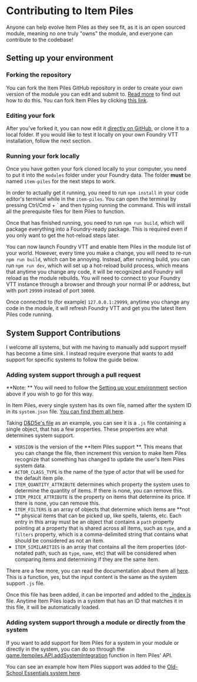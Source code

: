 # Contributing to Item Piles

Anyone can help evolve Item Piles as they see fit, as it is an open sourced module, meaning no one truly "owns" the module, and everyone can contribute to the codebase!

## Setting up your environment

### Forking the repository

You can fork the Item Piles GitHub repository in order to create your own version of the module you can edit and submit to. [Read more](https://docs.github.com/en/get-started/quickstart/fork-a-repo#forking-a-repository) to find out how to do this. You can fork Item Piles by clicking [this link](https://github.com/fantasycalendar/FoundryVTT-ItemPiles/fork).

### Editing your fork

After you've forked it, you can now edit it [directly on GitHub](https://docs.github.com/en/repositories/working-with-files/managing-files/editing-files), or clone it to a local folder. If you would like to test it locally on your own Foundry VTT installation, follow the next section.

### Running your fork locally

Once you have gotten your fork cloned locally to your computer, you need to put it into the `modules` folder under your Foundry data. The folder
**must** be named `item-piles` for the next steps to work.

In order to actually get it running, you need to run `npm install` in your code editor's terminal while in the `item-piles`. You can open the terminal by pressing Ctrl/Cmd + \` and then typing running the command. This will install all the prerequisite files for Item Piles to function.

Once that has finished running, you need to run `npm run build`, which will package everything into a Foundry-ready package. This is required even if you only want to get the hot-reload steps later.

You can now launch Foundry VTT and enable Item Piles in the module list of your world. However, every time you make a change, you will need to re-run `npm run build`, which can be annoying. Instead, after running build, you can run `npm run dev`, which will set up a hot-reload build process, which means that anytime you change any code, it will be recognized and Foundry will reload as the module rebuilds. You will need to connect to your Foundry VTT instance through a browser and through your normal IP or address, but with port `29999` instead of port `30000`.

Once connected to (for example) `127.0.0.1:29999`, anytime you change any code in the module, it will refresh Foundry VTT and get you the latest Item Piles code running.

## System Support Contributions

I welcome all systems, but with me having to manually add support myself has become a time sink. I instead require everyone that wants to add support for specific systems to follow the guide below.

### Adding system support through a pull request

**Note:
** You will need to follow the [Setting up your environment](#setting-up-your-environment) section above if you wish to go for this way.

In Item Piles, every single system has its own file, named after the system ID in its `system.json` file. [You can find them all here](https://github.com/fantasycalendar/FoundryVTT-ItemPiles/tree/master/src/systems).

Taking [D&D5e's file](https://github.com/fantasycalendar/FoundryVTT-ItemPiles/blob/master/src/systems/dnd5e.js) as an example, you can see it is a `.js` file containing a single object, that has a few properties. These properties are what determines system support.

- `VERSION` is the version of the **Item Piles support
  **. This means that you can change the file, then increment this version to make Item Piles recognize that something has changed to update the user's Item Piles system data.
- `ACTOR_CLASS_TYPE` is the name of the type of actor that will be used for the default item pile.
- `ITEM_QUANTITY_ATTRIBUTE` determines which property the system uses to determine the quantity of items. If there is none, you can remove this.
- `ITEM_PRICE_ATTRIBUTE` is the property on items that determine its price. If there is none, you can remove this.
- `ITEM_FILTERS` is an array of objects that determine which items are **not
  ** physical items that can be picked up, like spells, talents, etc. Each entry in this array must be an object that contains a `path` property pointing at a property that is shared across all items, such as `type`, and a `filters` property, which is a comma-delimited string that contains what should be considered as not an item.
- `ITEM_SIMILARITIES` is an array that contains all the item properties (dot-notated path, such as `type`, `name`, etc) that will be considered when comparing items and determining if they are the same item.

There are a few more, you can read the documentation about them all [here](https://fantasycomputer.works/FoundryVTT-ItemPiles/#/api?id=addsystemintegration). This is a function, yes, but the input content is the same as the system support `.js` file.

Once this file has been added, it can be imported and added to the [_index.js](https://github.com/fantasycalendar/FoundryVTT-ItemPiles/blob/master/src/systems/_index.js) file. Anytime Item Piles loads in a system that has an ID that matches it in this file, it will be automatically loaded.

### Adding system support through a module or directly from the system

If you want to add support for Item Piles for a system in your module or directly in the system, you can do so through the [game.itempiles.API.addSystemIntegration](https://fantasycomputer.works/FoundryVTT-ItemPiles/#/api?id=addsystemintegration) function in Item Piles' API.

You can see an example how Item Piles support was added to the [Old-School Essentials system here](https://github.com/vttred/ose/blob/main/src/module/fvttModuleAPIs.js#L7-L62).
